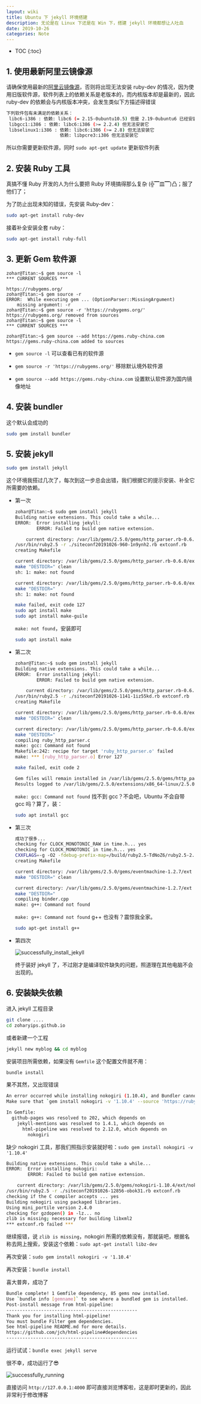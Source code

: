 ```yaml
---
layout: wiki
title: Ubuntu 下 jekyll 环境搭建
description: 无论是在 Linux 下还是在 Win 下，搭建 jekyll 环境都想让人吐血
date: 2019-10-26
categories: Note
---
```


* TOC
{:toc}

## 1. 使用最新阿里云镜像源

请确保使用最新的[阿里云镜像源](https://zoharyip.club/wiki/problem-linux/#2-%E9%85%8D%E7%BD%AE-ali-%E8%BD%AF%E4%BB%B6%E6%BA%90)，否则将出现无法安装 ruby-dev 的情况，因为使用旧版软件源，软件列表上的依赖关系是老版本的，而内核版本却是最新的，因此 ruby-dev 的依赖会与内核版本冲突，会发生类似下方描述得错误

```bash
下列软件包有未满足的依赖关系：
 libc6-i386 : 依赖: libc6 (= 2.15-0ubuntu10.5) 但是 2.19-0ubuntu6 已经安装
 libgcc1:i386 : 依赖: libc6:i386 (>= 2.2.4) 但无法安装它
 libselinux1:i386 : 依赖: libc6:i386 (>= 2.8) 但无法安装它
                    依赖: libpcre3:i386 但无法安装它
```

所以你需要更新软件源，同时 `sudo apt-get update` 更新软件列表

## 2. 安装 Ruby 工具

真搞不懂 Ruby 开发的人为什么要把 Ruby 环境搞得那么复杂 (╬▔皿▔)凸；服了他们了；

为了防止出现未知的错误，先安装 Ruby-dev：

```bash
sudo apt-get install ruby-dev
```

接着补全安装全套 ruby：

```bash
sudo apt-get install ruby-full
```

## 3. 更新 Gem 软件源

```
zohar@Titan:~$ gem source -l
*** CURRENT SOURCES ***

https://rubygems.org/
zohar@Titan:~$ gem source -r
ERROR:  While executing gem ... (OptionParser::MissingArgument)
    missing argument: -r
zohar@Titan:~$ gem source -r 'https://rubygems.org/'
https://rubygems.org/ removed from sources
zohar@Titan:~$ gem source -l
*** CURRENT SOURCES ***

zohar@Titan:~$ gem source --add https://gems.ruby-china.com
https://gems.ruby-china.com added to sources
```

* `gem source -l` 可以查看已有的软件源

* `gem source -r 'https://rubygems.org/'` 移除默认境外软件源

* `gem source --add https://gems.ruby-china.com` 设置默认软件源为国内镜像地址


## 4. 安装 bundler

这个默认会成功的

```bash
sudo gem install bundler
```

## 5. 安装 jekyll

```bash
sudo gem install jekyll
```

这个环境我搭过几次了，每次到这一步总会出错，我们根据它的提示安装、补全它所需要的依赖。

* 第一次

    ```bash
    zohar@Titan:~$ sudo gem install jekyll
    Building native extensions. This could take a while...
    ERROR:  Error installing jekyll:
            ERROR: Failed to build gem native extension.

        current directory: /var/lib/gems/2.5.0/gems/http_parser.rb-0.6.0/ext/ruby_http_parser
    /usr/bin/ruby2.5 -r ./siteconf20191026-960-1n9ynh2.rb extconf.rb
    creating Makefile

    current directory: /var/lib/gems/2.5.0/gems/http_parser.rb-0.6.0/ext/ruby_http_parser
    make "DESTDIR=" clean
    sh: 1: make: not found

    current directory: /var/lib/gems/2.5.0/gems/http_parser.rb-0.6.0/ext/ruby_http_parser
    make "DESTDIR="
    sh: 1: make: not found

    make failed, exit code 127
    sudo apt install make
    sudo apt install make-guile
    ```

    `make: not found`，安装即可

    ```bash
    sudo apt install make
    ```

* 第二次

    ```bash
    zohar@Titan:~$ sudo gem install jekyll
    Building native extensions. This could take a while...
    ERROR:  Error installing jekyll:
            ERROR: Failed to build gem native extension.

        current directory: /var/lib/gems/2.5.0/gems/http_parser.rb-0.6.0/ext/ruby_http_parser
    /usr/bin/ruby2.5 -r ./siteconf20191026-1141-1iz55kd.rb extconf.rb
    creating Makefile

    current directory: /var/lib/gems/2.5.0/gems/http_parser.rb-0.6.0/ext/ruby_http_parser
    make "DESTDIR=" clean

    current directory: /var/lib/gems/2.5.0/gems/http_parser.rb-0.6.0/ext/ruby_http_parser
    make "DESTDIR="
    compiling ruby_http_parser.c
    make: gcc: Command not found
    Makefile:242: recipe for target 'ruby_http_parser.o' failed
    make: *** [ruby_http_parser.o] Error 127

    make failed, exit code 2

    Gem files will remain installed in /var/lib/gems/2.5.0/gems/http_parser.rb-0.6.0 for inspection.
    Results logged to /var/lib/gems/2.5.0/extensions/x86_64-linux/2.5.0/http_parser.rb-0.6.0/gem_make.out
    ```

    `make: gcc: Command not found` 找不到 gcc？不会吧，Ubuntu 不会自带 gcc 吗？算了，装：

    ```bash
    sudo apt install gcc
    ```

* 第三次

    ```bash
    成功了很多...
    checking for CLOCK_MONOTONIC_RAW in time.h... yes
    checking for CLOCK_MONOTONIC in time.h... yes
    CXXFLAGS=-g -O2 -fdebug-prefix-map=/build/ruby2.5-TdNoZ6/ruby2.5-2.5.1=. -fstack-protector-strong -Wformat -Werror=forma                                                                      t-security
    creating Makefile

    current directory: /var/lib/gems/2.5.0/gems/eventmachine-1.2.7/ext
    make "DESTDIR=" clean

    current directory: /var/lib/gems/2.5.0/gems/eventmachine-1.2.7/ext
    make "DESTDIR="
    compiling binder.cpp
    make: g++: Command not found
    ```

    `make: g++: Command not found` g++ 也没有？震惊我全家。

    ```bash
    sudo apt-get install g++
    ```

* 第四次

    ![successfully_install_jekyll](/images/posts/jekyll-install-success.png "成功安装 jekyll")

    终于装好 jekyll 了，不过刚才是编译软件缺失的问题，照道理在其他电脑不会出现的。

## 6. 安装缺失依赖

进入 jekyll 工程目录

```bash
git clone ....
cd zoharyips.github.io
```

或者新建一个工程

```bash
jekyll new myblog && cd myblog
```

安装项目所需依赖，如果没有 `Gemfile` 这个配置文件就不用：

```bash
bundle install
```

果不其然，又出现错误

```bash
An error occurred while installing nokogiri (1.10.4), and Bundler cannot continue.
Make sure that `gem install nokogiri -v '1.10.4' --source 'https://rubygems.org/'` succeeds before bundling.

In Gemfile:
  github-pages was resolved to 202, which depends on
    jekyll-mentions was resolved to 1.4.1, which depends on
      html-pipeline was resolved to 2.12.0, which depends on
        nokogiri
```

缺少 nokogiri 工具，那我们照指示安装就好啦：`sudo gem install nokogiri -v '1.10.4'`

```bash
Building native extensions. This could take a while...
ERROR:  Error installing nokogiri:
        ERROR: Failed to build gem native extension.

    current directory: /var/lib/gems/2.5.0/gems/nokogiri-1.10.4/ext/nokogiri
/usr/bin/ruby2.5 -r ./siteconf20191026-12856-obok31.rb extconf.rb
checking if the C compiler accepts ... yes
Building nokogiri using packaged libraries.
Using mini_portile version 2.4.0
checking for gzdopen() in -lz... no
zlib is missing; necessary for building libxml2
*** extconf.rb failed ***
```

继续报错，说 `zlib is missing`，nokogiri 所需的依赖没有，那就装吧，根据名称去网上搜索，安装这个依赖：`sudo apt-get install libz-dev`

再次安装：`sudo gem install nokogiri -v '1.10.4'`

再次安装：`bundle install`

喜大普奔，成功了

```bash
Bundle complete! 1 Gemfile dependency, 85 gems now installed.
Use `bundle info [gemname]` to see where a bundled gem is installed.
Post-install message from html-pipeline:
-------------------------------------------------
Thank you for installing html-pipeline!
You must bundle Filter gem dependencies.
See html-pipeline README.md for more details.
https://github.com/jch/html-pipeline#dependencies
-------------------------------------------------
```

运行试试：`bundle exec jekyll serve`

很不幸，成功运行了😎

![successfully_running](/images/posts/jekyll-success.png "成功运行")

直接访问 `http://127.0.0.1:4000` 即可直接浏览博客啦，这是即时更新的，因此非常利于修改博客